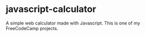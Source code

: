 # javascript-calculator
A simple web calculator made with Javascript. This is one of my FreeCodeCamp projects.

